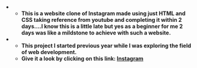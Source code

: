 - - **This is a website clone of Instagram made using just HTML and CSS taking reference from youtube and completing it within 2 days....I know this is a little late but yes as a beginner for me 2 days was like a mildstone to achieve with such a website.**
- - **This project I started previous year while I was exploring the field of web development.**
  - **Give it a look by clicking on this link: [Instagram](https://ecswij.csb.app/)**
